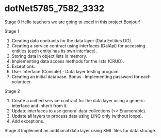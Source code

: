 # dotNet5785_7582_3332

Stage 0
Hello teachers we are going to excel in this project
Bonjour!

Stage 1
1.	Creating data contracts for the data layer (Data Entities DO).
2.	Creating a service contract using interfaces (DalApi) for accessing entities (each entity has its own interface).
3.	Storing data in object lists in memory.
4.	Implementing data access methods for the lists (CRUD).
5.	Exceptions.
6.	User Interface (Console) - Data layer testing program.
7.	Creating an initial database.
Bonus : Implementing password for each volunteer.

Stage 2 
1. Create a unified service contract for the data layer using a generic interface and inherit from it.
2. Update interfaces to use general data collections (<>IEnumerable).
3. Update all layers to process data using LINQ only (without loops).
4. Add exceptions.

Stage 3
Implement an additional data layer using XML files for data storage.




